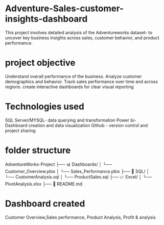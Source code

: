 # Adventure-Sales-customer-insights-dashboard
This project involves detailed analysis of the Adventureworks dataset- to uncover key business insights across sales, customer behavior, and product performance.
# project objective
Understand overall performance of the business.
Analyze customer demographics and behavior.
Track sales performance over time and across regions.
create interactive dashboards for clear visual reporting
# Technologies used
SQL Server/MYSQL- data querying and transformation
Power bi- Dashboard creation and data visualization
Github - version control and project sharing
# folder structure
AdventureWorks-Project
├── 📊 Dashboards/
│   └── Customer_Overview.pbix
│   └── Sales_Performance.pbix
├── 📄 SQL/
│   └── CustomerAnalysis.sql
│   └── ProductSales.sql
├── 📈 Excel/
│   └── PivotAnalysis.xlsx
├── 📃 README.md

# Dashboard created
Customer Overview,Sales performance, Product Analysis, Profit & analysis
